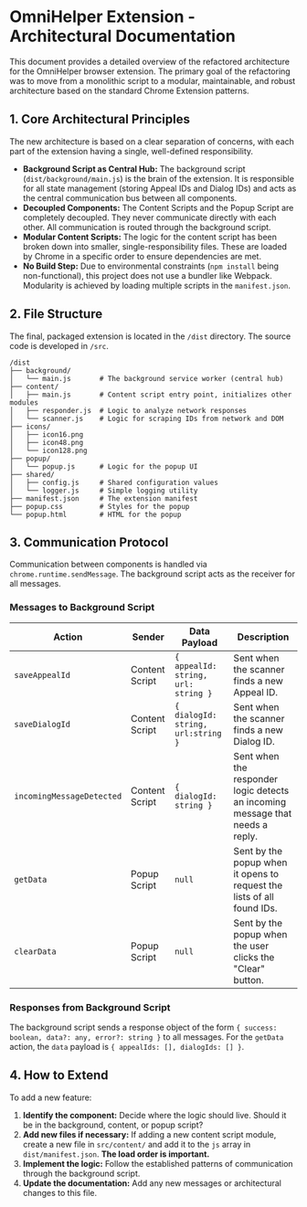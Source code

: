 # OmniHelper Extension - Architectural Documentation

This document provides a detailed overview of the refactored architecture for the OmniHelper browser extension. The primary goal of the refactoring was to move from a monolithic script to a modular, maintainable, and robust architecture based on the standard Chrome Extension patterns.

## 1. Core Architectural Principles

The new architecture is based on a clear separation of concerns, with each part of the extension having a single, well-defined responsibility.

*   **Background Script as Central Hub:** The background script (`dist/background/main.js`) is the brain of the extension. It is responsible for all state management (storing Appeal IDs and Dialog IDs) and acts as the central communication bus between all components.
*   **Decoupled Components:** The Content Scripts and the Popup Script are completely decoupled. They never communicate directly with each other. All communication is routed through the background script.
*   **Modular Content Scripts:** The logic for the content script has been broken down into smaller, single-responsibility files. These are loaded by Chrome in a specific order to ensure dependencies are met.
*   **No Build Step:** Due to environmental constraints (`npm install` being non-functional), this project does not use a bundler like Webpack. Modularity is achieved by loading multiple scripts in the `manifest.json`.

## 2. File Structure

The final, packaged extension is located in the `/dist` directory. The source code is developed in `/src`.

```
/dist
├── background/
│   └── main.js       # The background service worker (central hub)
├── content/
│   ├── main.js       # Content script entry point, initializes other modules
│   ├── responder.js  # Logic to analyze network responses
│   └── scanner.js    # Logic for scraping IDs from network and DOM
├── icons/
│   ├── icon16.png
│   ├── icon48.png
│   └── icon128.png
├── popup/
│   └── popup.js      # Logic for the popup UI
├── shared/
│   ├── config.js     # Shared configuration values
│   └── logger.js     # Simple logging utility
├── manifest.json     # The extension manifest
├── popup.css         # Styles for the popup
└── popup.html        # HTML for the popup
```

## 3. Communication Protocol

Communication between components is handled via `chrome.runtime.sendMessage`. The background script acts as the receiver for all messages.

### Messages to Background Script

| Action                      | Sender          | Data Payload                                  | Description                                                                 |
| --------------------------- | --------------- | --------------------------------------------- | --------------------------------------------------------------------------- |
| `saveAppealId`              | Content Script  | `{ appealId: string, url: string }`           | Sent when the scanner finds a new Appeal ID.                                |
| `saveDialogId`              | Content Script  | `{ dialogId: string, url:string }`            | Sent when the scanner finds a new Dialog ID.                                |
| `incomingMessageDetected`   | Content Script  | `{ dialogId: string }`                        | Sent when the responder logic detects an incoming message that needs a reply. |
| `getData`                   | Popup Script    | `null`                                        | Sent by the popup when it opens to request the lists of all found IDs.      |
| `clearData`                 | Popup Script    | `null`                                        | Sent by the popup when the user clicks the "Clear" button.                  |

### Responses from Background Script

The background script sends a response object of the form `{ success: boolean, data?: any, error?: string }` to all messages. For the `getData` action, the `data` payload is `{ appealIds: [], dialogIds: [] }`.

## 4. How to Extend

To add a new feature:

1.  **Identify the component:** Decide where the logic should live. Should it be in the background, content, or popup script?
2.  **Add new files if necessary:** If adding a new content script module, create a new file in `src/content/` and add it to the `js` array in `dist/manifest.json`. **The load order is important.**
3.  **Implement the logic:** Follow the established patterns of communication through the background script.
4.  **Update the documentation:** Add any new messages or architectural changes to this file.
